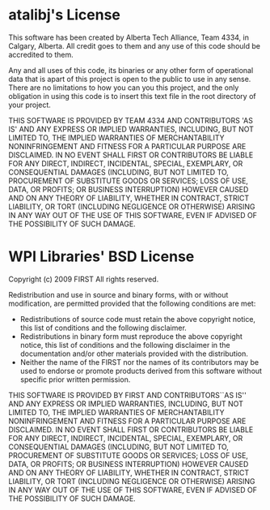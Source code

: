 # atalibj's License #
This software has been created by Alberta Tech Alliance, Team 4334, in 
Calgary, Alberta. All credit goes to them and any use of this code should be 
accredited to them.

Any and all uses of this code, its binaries or any other form of operational
data that is apart of this project is open to the public to use in any sense.
There are no limitations to how you can you this project, and the only 
obligation in using this code is to insert this text file in the root 
directory of your project.

THIS SOFTWARE IS PROVIDED BY TEAM 4334 AND CONTRIBUTORS 'AS IS' AND ANY
EXPRESS OR IMPLIED WARRANTIES, INCLUDING, BUT NOT LIMITED TO, THE IMPLIED
WARRANTIES OF MERCHANTABILITY NONINFRINGEMENT AND FITNESS FOR A PARTICULAR 
PURPOSE ARE DISCLAIMED. IN NO EVENT SHALL FIRST OR CONTRIBUTORS BE LIABLE FOR 
ANY DIRECT, INDIRECT, INCIDENTAL, SPECIAL, EXEMPLARY, OR CONSEQUENTIAL DAMAGES
(INCLUDING, BUT NOT LIMITED TO, PROCUREMENT OF SUBSTITUTE GOODS OR SERVICES;
LOSS OF USE, DATA, OR PROFITS; OR BUSINESS INTERRUPTION) HOWEVER CAUSED AND
ON ANY THEORY OF LIABILITY, WHETHER IN CONTRACT, STRICT LIABILITY, OR TORT
(INCLUDING NEGLIGENCE OR OTHERWISE) ARISING IN ANY WAY OUT OF THE USE OF THIS
SOFTWARE, EVEN IF ADVISED OF THE POSSIBILITY OF SUCH DAMAGE.



# WPI Libraries' BSD License #

Copyright (c) 2009 FIRST
All rights reserved.

Redistribution and use in source and binary forms, with or without
modification, are permitted provided that the following conditions are met:

* Redistributions of source code must retain the above copyright
  notice, this list of conditions and the following disclaimer.
* Redistributions in binary form must reproduce the above copyright
  notice, this list of conditions and the following disclaimer in the
  documentation and/or other materials provided with the distribution.
* Neither the name of the FIRST nor the
  names of its contributors may be used to endorse or promote products
  derived from this software without specific prior written permission.

THIS SOFTWARE IS PROVIDED BY FIRST AND CONTRIBUTORS``AS IS'' AND ANY
EXPRESS OR IMPLIED WARRANTIES, INCLUDING, BUT NOT LIMITED TO, THE IMPLIED
WARRANTIES OF MERCHANTABILITY NONINFRINGEMENT AND FITNESS FOR A PARTICULAR 
PURPOSE ARE DISCLAIMED. IN NO EVENT SHALL FIRST OR CONTRIBUTORS BE LIABLE FOR 
ANY DIRECT, INDIRECT, INCIDENTAL, SPECIAL, EXEMPLARY, OR CONSEQUENTIAL DAMAGES
(INCLUDING, BUT NOT LIMITED TO, PROCUREMENT OF SUBSTITUTE GOODS OR SERVICES;
LOSS OF USE, DATA, OR PROFITS; OR BUSINESS INTERRUPTION) HOWEVER CAUSED AND
ON ANY THEORY OF LIABILITY, WHETHER IN CONTRACT, STRICT LIABILITY, OR TORT
(INCLUDING NEGLIGENCE OR OTHERWISE) ARISING IN ANY WAY OUT OF THE USE OF THIS
SOFTWARE, EVEN IF ADVISED OF THE POSSIBILITY OF SUCH DAMAGE.